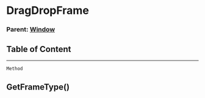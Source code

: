 DragDropFrame
=============

### Parent: [Window](../WindowControls/Window.html)

Table of Content
---------------- 

<!-- toc -->

------------------------------------------------------------------------

`Method`

GetFrameType()
--------------
